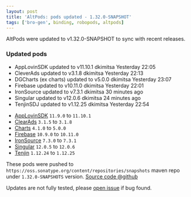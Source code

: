 ```yaml
---
layout: post
title: 'AltPods: pods updated - 1.32.0-SNAPSHOT'
tags: ['bro-gen', binding, robopods, altpods]
---
```

AltPods were updated to v1.32.0-SNAPSHOT to sync with recent releases.

### Updated pods

* AppLovinSDK updated to v11.10.1 dkimitsa Yesterday 22:05
* CleverAds updated to v3.1.8 dkimitsa Yesterday 22:13
* DGCharts (ex charts) updated to v5.0.0 dkimitsa Yesterday 23:07
* Firebase updated to v10.11.0 dkimitsa Yesterday 22:01
* IronSource updated to v7.3.1 dkimitsa 30 minutes ago
* Singular updated to v12.0.6 dkimitsa 24 minutes ago
* TenjinSDJ updated to v1.12.25 dkimitsa Yesterday 22:54

- [AppLovinSDK](https://github.com/dkimitsa/robovm-robopods/tree/dev/v1.32.0/applovinsdk) `11.9.0` to `11.10.1`
- [ClearAds](https://github.com/dkimitsa/robovm-robopods/tree/dev/v1.32.0/clearads) `3.1.5` to `3.1.8`
- [Charts](https://github.com/dkimitsa/robovm-robopods/tree/v1.26.0/charts) `4.1.0` to `5.0.0`
- [Firebase](https://github.com/dkimitsa/robovm-robopods/tree/dev/v1.32.0/firebase) `10.9.0` to `10.11.0`
- [IronSource](https://github.com/dkimitsa/robovm-robopods/tree/dev/v1.32.0/ironsource) `7.3.0` to `7.3.1`
- [Singular](https://github.com/dkimitsa/robovm-robopods/tree/dev/v1.32.0/singular) `12.0.5` to `12.0.6`
- [Tenjin](https://github.com/dkimitsa/robovm-robopods/tree/v1.30.0/tenjin) `1.12.24` to `1.12.25`

These pods were pushed to `https://oss.sonatype.org/content/repositories/snapshots` maven repo under `1.32.0-SNAPSHOTS` version.
[Source code @github](https://github.com/dkimitsa/robovm-robopods/tree/dev/v1.32.0)

Updates are not fully tested, please [open issue](https://github.com/dkimitsa/robovm-robopods/issues/new) if bug found.
